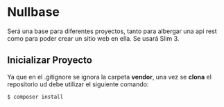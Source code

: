 # Nullbase
Será una base para diferentes proyectos, tanto para albergar una api rest como para poder crear un sitio web en ella. Se usará Slim 3.

## Inicializar Proyecto
Ya que en el .gitignore se ignora la carpeta  **vendor**, una vez se **clona** el repositorio ud debe utilizar el siguiente comando:

~~~
$ composer install
~~~
